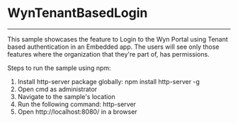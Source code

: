 # WynTenantBasedLogin
--------------------------------------
This sample showcases the feature to Login to the Wyn Portal using Tenant based authentication in an Embedded app.
The users will see only those features where the organization that they're part of, has permissions.

Steps to run the sample using npm:
1. Install http-server package globally:
	npm install http-server -g
2. Open cmd as administrator
3. Navigate to the sample's location
4. Run the following command:
    http-server
5. Open http://localhost:8080/ in a browser